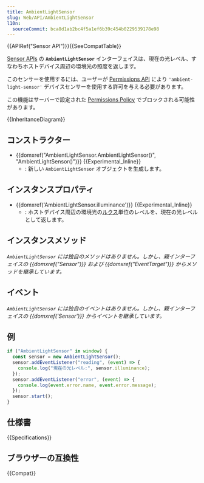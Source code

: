 ```yaml
---
title: AmbientLightSensor
slug: Web/API/AmbientLightSensor
l10n:
  sourceCommit: bca8d1ab2bc4f5a1ef6b39c454b0229539178e98
---
```


{{APIRef("Sensor API")}}{{SeeCompatTable}}

[Sensor APIs](/ja/docs/Web/API/Sensor_APIs) の **`AmbientLightSensor`** インターフェイスは、現在の光レベル、すなわちホストデバイス周辺の環境光の照度を返します。

このセンサーを使用するには、ユーザーが [Permissions API](/ja/docs/Web/API/Permissions_API) により `'ambient-light-sensor'` デバイスセンサーを使用する許可を与える必要があります。

この機能はサーバーで設定された [Permissions Policy](/ja/docs/Web/HTTP/Permissions_Policy) でブロックされる可能性があります。

{{InheritanceDiagram}}

## コンストラクター

- {{domxref("AmbientLightSensor.AmbientLightSensor()", "AmbientLightSensor()")}} {{Experimental_Inline}}
  - : 新しい `AmbientLightSensor` オブジェクトを生成します。

## インスタンスプロパティ

- {{domxref('AmbientLightSensor.illuminance')}} {{Experimental_Inline}}
  - : ホストデバイス周辺の環境光の[ルクス](https://ja.wikipedia.org/wiki/%E3%83%AB%E3%82%AF%E3%82%B9)単位のレベルを、現在の光レベルとして返します。

## インスタンスメソッド

_`AmbientLightSensor` には独自のメソッドはありません。しかし、親インターフェイスの {{domxref("Sensor")}} および {{domxref("EventTarget")}} からメソッドを継承しています。_

## イベント

_`AmbientLightSensor` には独自のイベントはありません。しかし、親インターフェイスの {{domxref('Sensor')}} からイベントを継承しています。_

## 例

```js
if ("AmbientLightSensor" in window) {
  const sensor = new AmbientLightSensor();
  sensor.addEventListener("reading", (event) => {
    console.log("現在の光レベル:", sensor.illuminance);
  });
  sensor.addEventListener("error", (event) => {
    console.log(event.error.name, event.error.message);
  });
  sensor.start();
}
```

## 仕様書

{{Specifications}}

## ブラウザーの互換性

{{Compat}}
